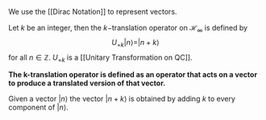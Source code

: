 We use the [[Dirac Notation]] to represent vectors.

Let $k$ be an integer, then the $k-$translation operator on $\mathcal{H}_\infty$ is defined by $$U_{+k}|n\rangle= |n+k\rangle$$for all $n\in \mathbb{Z}$. $U_{+k}$ is a [[Unitary Transformation on QC]]. 

**The k-translation operator is defined as an operator that acts on a vector to produce a translated version of that vector.**

Given a vector $|n\rangle$ the vector $|n+k\rangle$ is obtained by adding $k$ to every component of $|n\rangle$. 